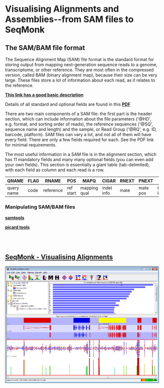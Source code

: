# Visualising Alignments and Assemblies--from SAM files to SeqMonk

## The SAM/BAM file format

The Sequence Alignment Map (SAM) file format is the standard format for storing output from mapping next-generation sequence reads to a genome, transcriptome, or other reference. They are most often in the compressed version, called BAM (binary alignment map), because their size can be very large. These files store a lot of information about each read, as it relates to the reference. 

**[This link has a good basic description](http://www.metagenomics.wiki/tools/samtools/bam-sam-file-format)**

Details of all standard and optional fields are found in this **[PDF](http://samtools.github.io/hts-specs/SAMv1.pdf)**

There are two main components of a SAM file: the first part is the header section, which can include information about the file parameters ('@HD', e.g. format, and sorting order of reads), the reference sequences ('@SQ', sequence name and length) and the sample, or Read Group ('@RQ', e.g. ID, barcode, platform). SAM files can vary a lot, and not all of them will have every field. There are only a few fields required for each. See the PDF link for minimal requirements. 

The most useful information in a SAM file is in the alignment section, which has 11 mandatory fields and many many optional fields (you can even add your own fields). This section is essentially a giant table (tab-delimited), with each field as column and each read is a row. 

QNAME | FLAG | RNAME | POS | MAPQ | CIGAR | RNEXT | PNEXT | TLEN | SEQ | QUAL |
------|------|-------|-----|------|-------|-------|-------|------|-----|------|
query name | code | reference | ref start | mapping qual | indel info | mate | mate pos | template length | sequence | sequence quality |


### Manipulating SAM/BAM files

**[samtools](http://www.htslib.org/doc/samtools.html)**

**[picard tools](https://broadinstitute.github.io/picard/)**

<br/><br/>
## [SeqMonk - Visualising Alignments](https://www.bioinformatics.babraham.ac.uk/projects/seqmonk/)

![alt text](images/sm_main_window.png "SeqMonk Main Window")

<br/><br/>






